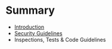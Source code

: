 # Summary

* [Introduction](README.md)
* [Security Guidelines](security_guidelines.md)
* Inspections, Tests & Code Guidelines

